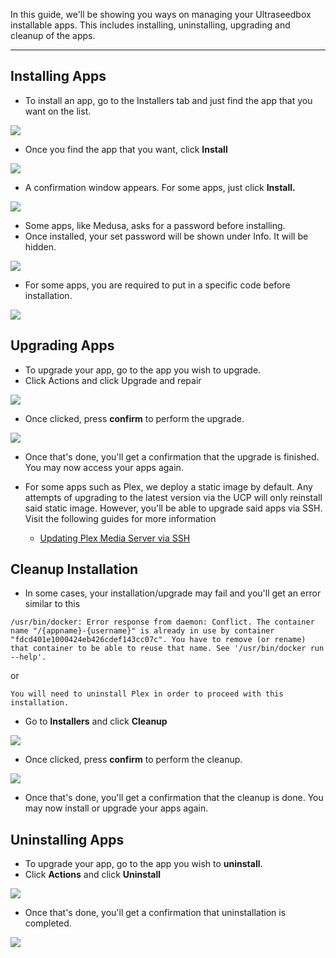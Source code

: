 In this guide, we'll be showing you ways on managing your Ultraseedbox installable apps. This includes installing, uninstalling, upgrading and cleanup of the apps.

*** 

## Installing Apps

* To install an app, go to the Installers tab and just find the app that you want on the list.

![](https://docs.usbx.me/uploads/images/gallery/2020-05/image-1590585744840.png)

* Once you find the app that you want, click **Install**

![](https://docs.usbx.me/uploads/images/gallery/2020-05/image-1590586092241.png)

* A confirmation window appears. For some apps, just click **Install.**

![](https://docs.usbx.me/uploads/images/gallery/2020-05/image-1590586186357.png)

* Some apps, like Medusa, asks for a password before installing.
* Once installed, your set password will be shown under Info. It will be hidden.

![](https://docs.usbx.me/uploads/images/gallery/2020-05/image-1590586250567.png)

* For some apps, you are required to put in a specific code before installation.

![](https://docs.usbx.me/uploads/images/gallery/2020-05/image-1590586293279.png)

## Upgrading Apps

* To upgrade your app, go to the app you wish to upgrade.
* Click Actions and click Upgrade and repair

![](https://docs.usbx.me/uploads/images/gallery/2020-06/image-1592033022481.png)

* Once clicked, press **confirm** to perform the upgrade.

![](https://docs.usbx.me/uploads/images/gallery/2020-06/image-1592033091578.png)

* Once that's done, you'll get a confirmation that the upgrade is finished. You may now access your apps again.

* For some apps such as Plex, we deploy a static image by default. Any attempts of upgrading to the latest version via the UCP will only reinstall said static image. However, you'll be able to upgrade said apps via SSH. Visit the following guides for more information
  * [Updating Plex Media Server via SSH](https://docs.usbx.me/books/plex-media-server/page/updating-plex-media-server-via-ssh)

## Cleanup Installation

* In some cases, your installation/upgrade may fail and you'll get an error similar to this

```
/usr/bin/docker: Error response from daemon: Conflict. The container name "/{appname}-{username}" is already in use by container "fdcd401e1000424eb426cdef143cc07c". You have to remove (or rename) that container to be able to reuse that name. See '/usr/bin/docker run --help'.
```

or

```
You will need to uninstall Plex in order to proceed with this installation.
```

* Go to **Installers** and click **Cleanup**

![](https://docs.usbx.me/uploads/images/gallery/2020-06/image-1592031962065.png)

* Once clicked, press **confirm** to perform the cleanup.

![](https://docs.usbx.me/uploads/images/gallery/2020-06/image-1592032210916.png)

* Once that's done, you'll get a confirmation that the cleanup is done. You may now install or upgrade your apps again.


## Uninstalling Apps

* To upgrade your app, go to the app you wish to **uninstall**.
* Click **Actions** and click **Uninstall**

![](https://docs.usbx.me/uploads/images/gallery/2020-06/image-1592034620033.png)

* Once that's done, you'll get a confirmation that uninstallation is completed.


![](https://docs.usbx.me/uploads/images/gallery/2020-06/image-1592034656048.png)